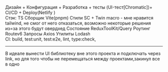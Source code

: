 Дизайн + Конфигурация + Разработка + тесты (UI-тест[Chromatic])+ CI/CD + Deploy(Netlify ) <br>
Стэк:
TS
Сборщик Vite(pnpm)
Стили SC + Twin macro - мне нравится tailwind, не смог от него отказаться, возможно некоторые решения из=за этого будут овердхед
Состояние ReduxToolKit/Query
Роутинг Routev6
Запросы Axios
Утилиты Lodash
<br>
CI: build, test:unit, test:e2e, lint, type:check,

<hr>
В идеале вынести UI библиотеку вне этого проекта и подключать через link, но для того чтобы не перемещаться между проектами,закинул все в одно
